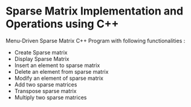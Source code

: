 # Sparse Matrix Implementation and Operations using C++
Menu-Driven Sparse Matrix C++ Program with following functionalities :
- Create Sparse matrix
- Display Sparse Matrix
- Insert an element to sparse matrix
- Delete an element from sparse matrix
- Modify an element of sparse matrix
- Add two sparse matrices
- Transpose sparse matrix
- Multiply two sparse matrices

